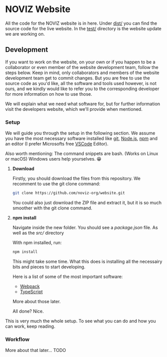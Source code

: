 # NOVIZ Website

All the code for the NOVIZ website is in here.
Under [dist/](dist/) you can find the source code for the live website. In the [test/](test/) directory is the website update we are working on.

## Development

If you want to work on the website, on your own or if you happen to be a collaborator or even member of the website development team, follow the steps below.
Keep in mind, only collaborators and members of the website development team get to commit changes. But you are free to use the source code as you'd like, all the software and tools used however, is not ours, and we kindly would like to refer you to the corresponding developer for more information on how to use those.

We will explain what we need what software for, but for further information visit the developers website, which we'll provide when mentioned.

### Setup

We will guide you through the setup in the following section. We assume you have the most necessary software installed like [git](https://git-scm.com/), [Node.js](https://nodejs.org/en/), [npm](https://www.npmjs.com/) and an editor (I prefer Microsofts free [VSCode](https://code.visualstudio.com/) Editor).

Also worth mentioning: The command snippets are bash. (Works on Linux or macOS) Windows users help yourselves. :grin:

1. **Download**
    
    Firstly, you should download the files from this repository. We recomment to use the git clone command:

    ```.sh
    git clone https://github.com/noviz-org/website.git
    ```

    You could also just download the ZIP file and extract it, but it is so much smoother with the git clone command.

2. **npm install**

    Navigate inside the new folder. You should see a *package.json* file. As well as the *src/* directory

    With npm installed, run:
    ```.sh
    npm install
    ```

    This might take some time. What this does is installing all the necessairy bits and pieces to start developing.

    Here is a list of some of the most important software:
    - [Webpack](https://webpack.js.org/)
    - [TypeScript](https://www.typescriptlang.org/)

    More about those later.

    All done? Nice.

This is very much the whole setup. To see what you can do and how you can work, keep reading.

### Workflow

More about that later... TODO